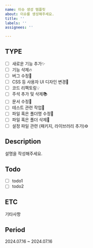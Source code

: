 ```yaml
---
name: 이슈 생성 템플릿
about: 이슈를 생성해주세요.
title: ''
labels: ''
assignees: ''

---
```


## TYPE
- [ ] 새로운 기능 추가✨
- [ ] 기능 삭제🔥
- [ ] 버그 수정🐛
- [ ] CSS 등 사용자 UI 디자인 변경🎨
- [ ] 코드 리팩토링💡
- [ ] 주석 추가 및 삭제📚
- [ ] 문서 수정🍙
- [ ] 테스트 관련 작업🎄
- [ ] 파일 혹은 폴더명 수정📃
- [ ] 파일 혹은 폴더 삭제🔨
- [ ] 설정 파일 관련 (패키지, 라이브러리 추가)⚙

## Description
설명을 작성해주세요.

## Todo
- [ ] todo1
- [ ] todo2

## ETC
기타사항

## Period
2024.07.16 ~ 2024.07.16
